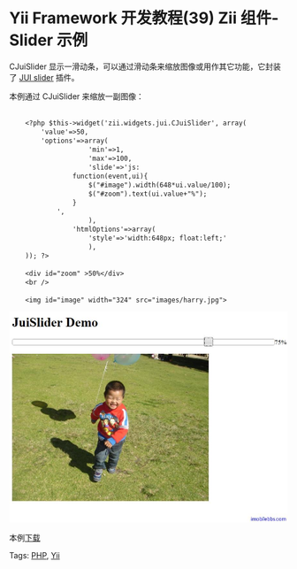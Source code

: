 # Yii Framework 开发教程(39) Zii 组件-Slider 示例

CJuiSlider 显示一滑动条，可以通过滑动条来缩放图像或用作其它功能，它封装了 [JUI slider](http://jqueryui.com/demos/slider/) 插件。

本例通过 CJuiSlider 来缩放一副图像：

```

    <?php $this->widget('zii.widgets.jui.CJuiSlider', array(
    	'value'=>50,
    	'options'=>array(
    				'min'=>1,
    				'max'=>100,
    				'slide'=>'js:
    			function(event,ui){
    				$("#image").width(648*ui.value/100);
    				$("#zoom").text(ui.value+"%");
    			}
    		',
    				),
    			'htmlOptions'=>array(
    				'style'=>'width:648px; float:left;'
    				),
    )); ?>
    
    <div id="zoom" >50%</div>
    <br />
    
    <img id="image" width="324" src="images/harry.jpg">

```

![picture39.1](images/39.1.jpg)

本例[下载](http://www.imobilebbs.com/download/yii/JuiSliderDemo.zip)

Tags: [PHP](http://www.imobilebbs.com/wordpress/archives/tag/php), [Yii](http://www.imobilebbs.com/wordpress/archives/tag/yii)

